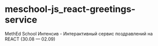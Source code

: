 # meschool-js_react-greetings-service
MethEd School Интенсив - Интерактивный сервис поздравлений на REACT (30.08 — 02.09)
